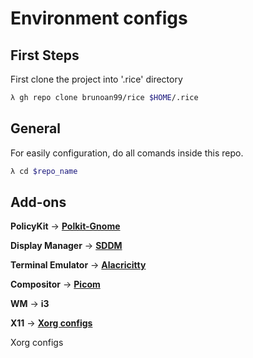 # Environment configs

## **First Steps**

First clone the project into '.rice' directory


```sh
λ gh repo clone brunoan99/rice $HOME/.rice
```


## **General**

For easily configuration, do all comands inside this repo.

```sh
λ cd $repo_name
```

## Add-ons

**PolicyKit** -> **[Polkit-Gnome](./polkit/Readme.md)**

**Display Manager** -> **[SDDM](/sddm/Readme.md)**

**Terminal Emulator** -> **[Alacricitty](./alacritty/Readme.md)**

**Compositor** -> **[Picom](./picom/README.md)**

**WM** -> **i3**

**X11** -> **[Xorg configs](./xorg/Readme.md)**

Xorg configs
